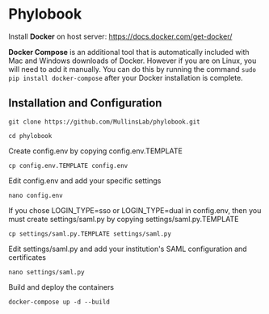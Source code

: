 # Phylobook


Install **Docker** on host server:
https://docs.docker.com/get-docker/

**Docker Compose** is an additional tool that is automatically included with Mac and Windows downloads of Docker. However if you are on Linux, you will need to add it manually. You can do this by running the command `sudo pip install docker-compose` after your Docker installation is complete.

## Installation and Configuration
`git clone https://github.com/MullinsLab/phylobook.git`

`cd phylobook`

Create config.env by copying config.env.TEMPLATE

`cp config.env.TEMPLATE config.env`

Edit config.env and add your specific settings

`nano config.env`

If you chose LOGIN_TYPE=sso or LOGIN_TYPE=dual in config.env, then you must create settings/saml.py by copying settings/saml.py.TEMPLATE

`cp settings/saml.py.TEMPLATE settings/saml.py`

Edit settings/saml.py and add your institution's SAML configuration and certificates

`nano settings/saml.py`

Build and deploy the containers

`docker-compose up -d --build`


